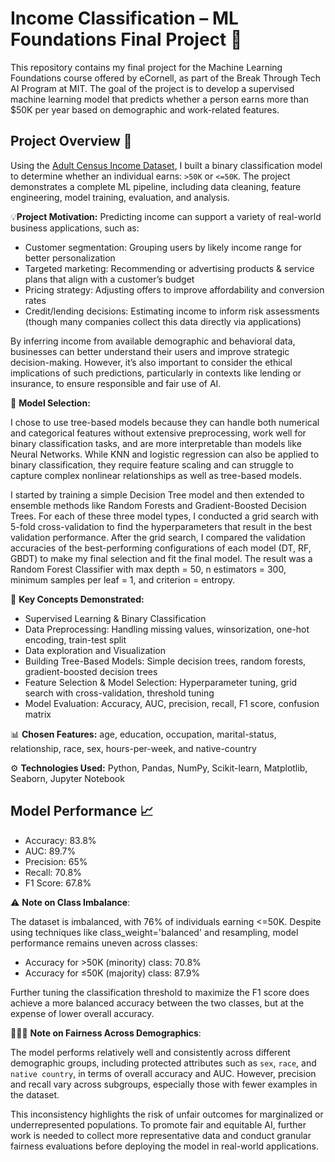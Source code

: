 # Income Classification – ML Foundations Final Project 💼

This repository contains my final project for the Machine Learning Foundations course offered by eCornell, as part of the Break Through Tech AI Program at MIT. 
The goal of the project is to develop a supervised machine learning model that predicts whether a person earns more than $50K per year based on demographic and work-related features.

## Project Overview 📌
Using the [Adult Census Income Dataset](https://www.kaggle.com/datasets/uciml/adult-census-income), I built a binary classification model to determine whether an individual earns: `>50K` or `<=50K`. 
The project demonstrates a complete ML pipeline, including data cleaning, feature engineering, model training, evaluation, and analysis.

💡**Project Motivation:**
Predicting income can support a variety of real-world business applications, such as:

- Customer segmentation: Grouping users by likely income range for better personalization
- Targeted marketing: Recommending or advertising products & service plans that align with a customer’s budget
- Pricing strategy: Adjusting offers to improve affordability and conversion rates
- Credit/lending decisions: Estimating income to inform risk assessments (though many companies collect this data directly via applications)

By inferring income from available demographic and behavioral data, businesses can better understand their users and improve strategic decision-making. However, it’s also important to consider the ethical 
implications of such predictions, particularly in contexts like lending or insurance, to ensure responsible and fair use of AI.

🚀 **Model Selection:**

I chose to use tree-based models because they can handle both numerical and categorical features without extensive preprocessing, work well for binary classification tasks, and are more interpretable than models like Neural Networks. While KNN and logistic regression can also be applied to binary classification, they require feature scaling and can struggle to capture complex nonlinear relationships as well as tree-based models.

I started by training a simple Decision Tree model and then extended to ensemble methods like Random Forests and Gradient-Boosted Decision Trees. For each of these three model types, I conducted a grid search with 5-fold cross-validation to find the hyperparameters that result in the best validation performance. After the grid search, I compared the validation accuracies of the best-performing configurations of each model (DT, RF, GBDT) to make my final selection and fit the final model. The result was a Random Forest Classifier with max depth = 50, n estimators = 300, minimum samples per leaf = 1, and criterion = entropy.

🧠 **Key Concepts Demonstrated:**
- Supervised Learning & Binary Classification
- Data Preprocessing: Handling missing values, winsorization, one-hot encoding, train-test split
- Data exploration and Visualization
- Building Tree-Based Models: Simple decision trees, random forests, gradient-boosted decision trees
- Feature Selection & Model Selection: Hyperparameter tuning, grid search with cross-validation, threshold tuning
- Model Evaluation: Accuracy, AUC, precision, recall, F1 score, confusion matrix

📊 **Chosen Features:** age, education, occupation, marital-status, relationship, race, sex, hours-per-week, and native-country

⚙️ **Technologies Used:** Python, Pandas, NumPy, Scikit-learn, Matplotlib, Seaborn, Jupyter Notebook

## Model Performance 📈
- Accuracy: 83.8%
- AUC: 89.7%
- Precision: 65%
- Recall: 70.8%
- F1 Score: 67.8%

⚠️ **Note on Class Imbalance**: 

The dataset is imbalanced, with 76% of individuals earning <=50K. Despite using techniques like class_weight='balanced' and resampling, model performance remains uneven across classes:
- Accuracy for >50K (minority) class: 70.8%
- Accuracy for ≤50K (majority) class: 87.9%

Further tuning the classification threshold to maximize the F1 score does achieve a more balanced accuracy between the two classes, but at the expense of lower overall accuracy.
  
🧑🏽‍⚖️ **Note on Fairness Across Demographics**:

The model performs relatively well and consistently across different demographic groups, including protected attributes such as `sex`, `race`, and `native country`, in terms of overall accuracy and AUC.
However, precision and recall vary across subgroups, especially those with fewer examples in the dataset. 

This inconsistency highlights the risk of unfair outcomes for marginalized or underrepresented populations. To promote fair and equitable AI, further work is needed to collect more representative data and conduct granular fairness evaluations before deploying the model in real-world applications.
